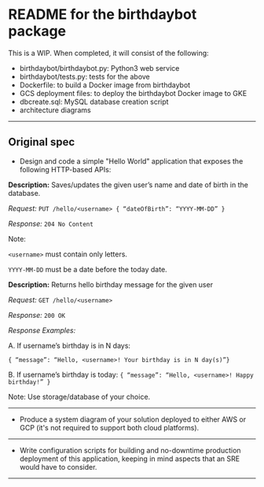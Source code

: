 # README for the birthdaybot package

This is a WIP. When completed, it will consist of the following:
* birthdaybot/birthdaybot.py: Python3 web service
* birthdaybot/tests.py: tests for the above
* Dockerfile: to build a Docker image from birthdaybot
* GCS deployment files: to deploy the birthdaybot Docker image to GKE
* dbcreate.sql: MySQL database creation script
* architecture diagrams

---

## Original spec
* Design and code a simple "Hello World" application that exposes the following
HTTP-based APIs:

**Description:** Saves/updates the given user’s name and date of birth in the database.

*Request:* `PUT /hello/<username> { “dateOfBirth”: “YYYY-MM-DD” }`

*Response:* `204 No Content`

Note:

`<username>` must contain only letters.

`YYYY-MM-DD` must be a date before the today date.

**Description:** Returns hello birthday message for the given user

*Request:* `GET /hello/<username>`

*Response:* `200 OK`

*Response Examples:*

A. If username’s birthday is in N days:

`{ “message”: “Hello, <username>! Your birthday is in N day(s)”}`

B. If username’s birthday is today:
`{ “message”: “Hello, <username>! Happy birthday!” }`

Note: Use storage/database of your choice.

---
* Produce a system diagram of your solution deployed to either AWS or GCP (it's not
required to support both cloud platforms).
---
* Write configuration scripts for building and no-downtime production deployment of
this application, keeping in mind aspects that an SRE would have to consider.
---